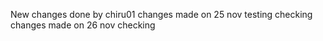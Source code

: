 New changes done by chiru01
changes made on 25 nov
testing
checking
changes made on 26 nov
checking
